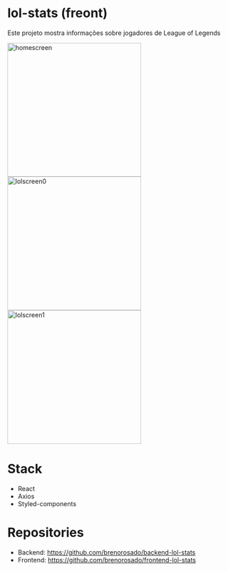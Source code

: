 # lol-stats (freont)
Este projeto mostra informações sobre jogadores de League of Legends

<img src='https://user-images.githubusercontent.com/83065685/150190040-499860b9-e8c0-420e-84e3-7bf4f32b0ebf.png' alt='homescreen' style="height: 300px;"/>
<img src='https://user-images.githubusercontent.com/83065685/150190058-5aeb6baa-d087-4ce4-8992-177dc58994fd.png' alt='lolscreen0' style="height: 300px;"/>
<img src='https://user-images.githubusercontent.com/83065685/150190063-8f3cac45-287d-484a-b8c8-f061098cec11.png' alt='lolscreen1' style="height: 300px;"/>

# Stack
- React
- Axios
- Styled-components

# Repositories
- Backend: https://github.com/brenorosado/backend-lol-stats
- Frontend: https://github.com/brenorosado/frontend-lol-stats